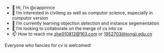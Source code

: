 - 👋 Hi, I’m @capprince
- 👀 I’m interested in civileng as well as computor science, especially in computor version
- 🌱 I’m currently learning objection detection and instance segementation
- 💞️ I’m looking to collaborate on the merge of cs into ce
- 📫 How to reach me zhe010812@163.com or 1952703@tongji.edu.cn

<!---
capprince/capprince is a ✨ special ✨ repository because its `README.md` (this file) appears on your GitHub profile.
You can click the Preview link to take a look at your changes.
--->
Everyone who fancies for cv is welcomed!
